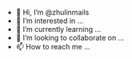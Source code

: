 - 👋 Hi, I’m @zhulinmails
- 👀 I’m interested in ...
- 🌱 I’m currently learning ...
- 💞️ I’m looking to collaborate on ...
- 📫 How to reach me ...

<!---
zhulinmails/zhulinmails is a ✨ special ✨ repository because its `README.md` (this file) appears on your GitHub profile.
You can click the Preview link to take a look at your changes.
--->
